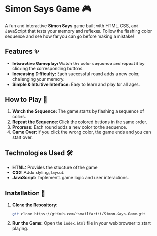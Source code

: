 # Simon Says Game 🎮

A fun and interactive **Simon Says** game built with HTML, CSS, and JavaScript that tests your memory and reflexes. Follow the flashing color sequence and see how far you can go before making a mistake!

## Features ✨
- **Interactive Gameplay:** Watch the color sequence and repeat it by clicking the corresponding buttons.
- **Increasing Difficulty:** Each successful round adds a new color, challenging your memory.
- **Simple & Intuitive Interface:** Easy to learn and play for all ages.

## How to Play 🎯
1. **Watch the Sequence:** The game starts by flashing a sequence of colors.
2. **Repeat the Sequence:** Click the colored buttons in the same order.
3. **Progress:** Each round adds a new color to the sequence.
4. **Game Over:** If you click the wrong color, the game ends and you can start over.

## Technologies Used 🛠️
- **HTML:** Provides the structure of the game.
- **CSS:** Adds styling, layout.
- **JavaScript:** Implements game logic and user interactions.

## Installation 💾
1. **Clone the Repository:**
   ```bash
   git clone https://github.com/ismailfaridi/Simon-Says-Game.git
2. **Run the Game:** Open the `index.html` file in your web browser to start playing.
